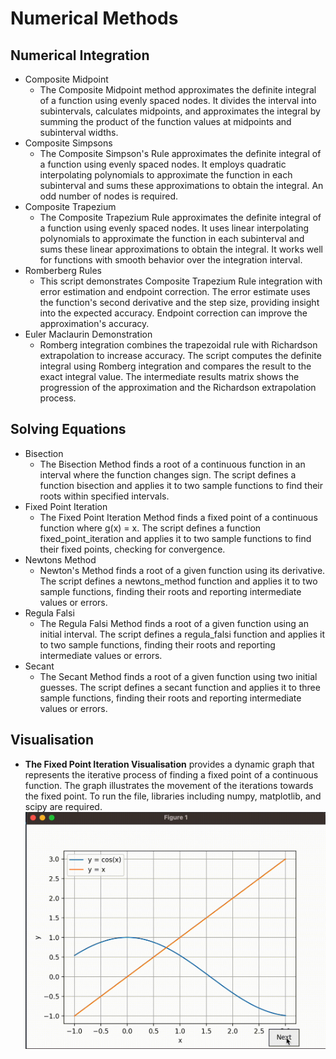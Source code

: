# Numerical Methods

## Numerical Integration
- Composite Midpoint
    - The Composite Midpoint method approximates the definite integral of a function using evenly spaced nodes. It divides the interval into subintervals, calculates midpoints, and approximates the integral by summing the product of the function values at midpoints and subinterval widths.
- Composite Simpsons
    - The Composite Simpson's Rule approximates the definite integral of a function using evenly spaced nodes. It employs quadratic interpolating polynomials to approximate the function in each subinterval and sums these approximations to obtain the integral. An odd number of nodes is required.
- Composite Trapezium
    - The Composite Trapezium Rule approximates the definite integral of a function using evenly spaced nodes. It uses linear interpolating polynomials to approximate the function in each subinterval and sums these linear approximations to obtain the integral. It works well for functions with smooth behavior over the integration interval.
- Romberberg Rules
    - This script demonstrates Composite Trapezium Rule integration with error estimation and endpoint correction. The error estimate uses the function's second derivative and the step size, providing insight into the expected accuracy. Endpoint correction can improve the approximation's accuracy.
- Euler Maclaurin Demonstration
    - Romberg integration combines the trapezoidal rule with Richardson extrapolation to increase accuracy. The script computes the definite integral using Romberg integration and compares the result to the exact integral value. The intermediate results matrix shows the progression of the approximation and the Richardson extrapolation process.

## Solving Equations
- Bisection
    - The Bisection Method finds a root of a continuous function in an interval where the function changes sign. The script defines a function bisection and applies it to two sample functions to find their roots within specified intervals.
 - Fixed Point Iteration
    - The Fixed Point Iteration Method finds a fixed point of a continuous function where g(x) = x. The script defines a function fixed_point_iteration and applies it to two sample functions to find their fixed points, checking for convergence.
- Newtons Method
    - Newton's Method finds a root of a given function using its derivative. The script defines a newtons_method function and applies it to two sample functions, finding their roots and reporting intermediate values or errors.
- Regula Falsi
    - The Regula Falsi Method finds a root of a given function using an initial interval. The script defines a regula_falsi function and applies it to two sample functions, finding their roots and reporting intermediate values or errors.
- Secant
    - The Secant Method finds a root of a given function using two initial guesses. The script defines a secant function and applies it to three sample functions, finding their roots and reporting intermediate values or errors.

## Visualisation
- __The Fixed Point Iteration Visualisation__ provides a dynamic graph that represents the iterative process of finding a fixed point of a continuous function. The graph illustrates the movement of the iterations towards the fixed point. To run the file, libraries including numpy, matplotlib, and scipy are required.
![Visual of FPI.](media/FPI_Visual.gif)
